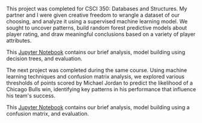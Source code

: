 This project was completed for CSCI 350: Databases and Structures.
My partner and I were given creative freedom to wrangle a dataset of our choosing, and analyze it using a supervised machine learning model.
We sought to uncover patterns, build random forest predictive models about player rating, and draw meaningful conclusions based on a variety of player attributes.

This [Jupyter Notebook](FifaOveralls.ipynb) contains our brief analysis, model building using decision trees, and evaluation.

The next project was completed during the same course.
Using machine learning techniques and confusion matrix analysis, we explored various thresholds of points scored by Michael Jordan to predict the likelihood of a Chicago Bulls win, identifying key patterns in his performance that influence his team's success.

This [Jupyter Notebook](MJProject.ipynb) contains our brief analysis, model building using a confusion matrix, and evaluation.


